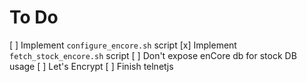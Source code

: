 # To Do
[ ] Implement `configure_encore.sh` script
[x] Implement `fetch_stock_encore.sh` script
[ ] Don't expose enCore db for stock DB usage
[ ] Let's Encrypt
[ ] Finish telnetjs
